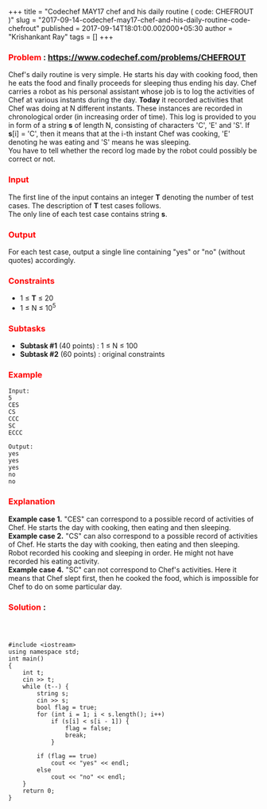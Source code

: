 +++
title = "Codechef MAY17 chef and his daily routine    ( code: CHEFROUT )"
slug = "2017-09-14-codechef-may17-chef-and-his-daily-routine-code-chefrout"
published = 2017-09-14T18:01:00.002000+05:30
author = "Krishankant Ray"
tags = []
+++
### <span style="color: red;">Problem </span>: <https://www.codechef.com/problems/CHEFROUT>

Chef's daily routine is very simple. He starts his day with cooking
food, then he eats the food and finally proceeds for sleeping thus
ending his day. Chef carries a robot as his personal assistant whose job
is to log the activities of Chef at various instants during the day.
**Today** it recorded activities that Chef was doing at N different
instants. These instances are recorded in chronological order (in
increasing order of time). This log is provided to you in form of a
string **s** of length N, consisting of characters 'C', 'E' and 'S'. If
**s**\[i\] = 'C', then it means that at the i-th instant Chef was
cooking, 'E' denoting he was eating and 'S' means he was sleeping.  
You have to tell whether the record log made by the robot could possibly
be correct or not.  
  

### <span style="color: red;">Input</span>

The first line of the input contains an integer **T** denoting the
number of test cases. The description of **T** test cases follows.  
The only line of each test case contains string **s**.  

### <span style="color: red;">Output</span>

For each test case, output a single line containing "yes" or "no"
(without quotes) accordingly.  

### <span style="color: red;">Constraints</span>

-   1 ≤ **T** ≤ 20
-   1 ≤ N ≤ 10<sup>5</sup>

### <span style="color: red;">Subtasks</span>

-   **Subtask #1** (40 points) : 1 ≤ N ≤ 100
-   **Subtask #2** (60 points) : original constraints

### <span style="color: red;">Example</span>

    Input:
    5
    CES
    CS
    CCC
    SC
    ECCC

    Output:
    yes
    yes
    yes
    no
    no

### <span style="color: red;">Explanation</span>

**Example case 1.** "CES" can correspond to a possible record of
activities of Chef. He starts the day with cooking, then eating and then
sleeping.  
**Example case 2.** "CS" can also correspond to a possible record of
activities of Chef. He starts the day with cooking, then eating and then
sleeping. Robot recorded his cooking and sleeping in order. He might not
have recorded his eating activity.  
**Example case 4.** "SC" can not correspond to Chef's activities. Here
it means that Chef slept first, then he cooked the food, which is
impossible for Chef to do on some particular day.  
  

### <span style="color: red;">Solution </span>:

###  

    #include <iostream>
    using namespace std;
    int main()
    {
        int t;
        cin >> t;
        while (t--) {
            string s;
            cin >> s;
            bool flag = true;
            for (int i = 1; i < s.length(); i++)
                if (s[i] < s[i - 1]) {
                    flag = false;
                    break;
                }

            if (flag == true)
                cout << "yes" << endl;
            else
                cout << "no" << endl;
        }
        return 0;
    }

### 

###

